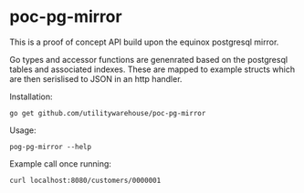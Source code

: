 # poc-pg-mirror

This is a proof of concept API build upon the equinox postgresql mirror.

Go types and accessor functions are genenrated based on the postgresql tables and associated indexes.  These are mapped to example structs which are then serislised to JSON in an http handler.

Installation:
```
go get github.com/utilitywarehouse/poc-pg-mirror
```

Usage:
```
pog-pg-mirror --help
```

Example call once running:
```
curl localhost:8080/customers/0000001
```

